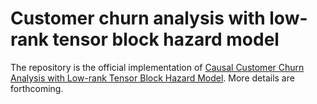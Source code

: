 # Customer churn analysis with low-rank tensor block hazard model
The repository is the official implementation of  [Causal Customer Churn Analysis with Low-rank Tensor Block Hazard Model](https://arxiv.org/pdf/2405.11377v1). More details are forthcoming.
